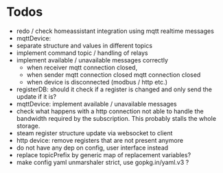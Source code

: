 # Todos
- redo / check homeassistant integration using mqtt realtime messages
- mqttDevice:
 - separate structure and values in different topics
 - implement command topic / handling of relays
 - implement available / unavailable messages correctly
   - when receiver mqtt connection closed,
   - when sender mqtt connection closed mqtt connection closed
   - when device is disconnected (modbus / http etc.)
- registerDB: should it check if a register is changed and only send the update if it is?
- mqttDevice: implement available / unavailable messages
- check what happens with a http connection not able to handle the bandwidth required by the subscription. This probably stalls the whole storage.
- steam register structure update via websocket to client
- http device: remove registers that are not present anymore
- do not have any dep on config, user interface instead
- replace topicPrefix by generic map of replacement variables?
- make config yaml unmarshaler strict, use gopkg.in/yaml.v3 ?